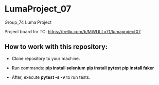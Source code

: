 # LumaProject_07
Group_74 Luma Project

Project board for TC: https://trello.com/b/MWULLx71/lumaproject07

## How to work with this repository:

- Clone repository to your machine.

- Run commands:
**pip install selenium**
**pip install pytest**
**pip install faker**

- After, execute **pytest -s -v** to run tests.
